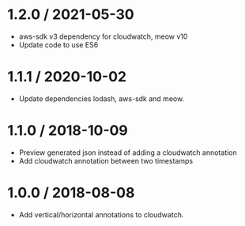 1.2.0 / 2021-05-30
==================

  * aws-sdk v3 dependency for cloudwatch, meow v10
  * Update code to use ES6

1.1.1 / 2020-10-02
==================

  * Update dependencies lodash, aws-sdk and meow.

1.1.0 / 2018-10-09
==================

  * Preview generated json instead of adding a cloudwatch annotation
  * Add cloudwatch annotation between two timestamps 

1.0.0 / 2018-08-08
==================

  * Add vertical/horizontal annotations to cloudwatch.